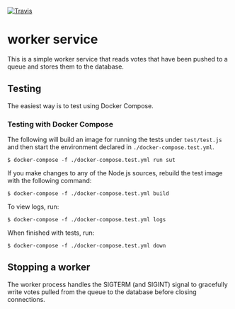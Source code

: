 [![Travis](https://img.shields.io/travis/subfuzion/vote-worker.svg)](https://travis-ci.org/subfuzion/vote-worker)

# worker service

This is a simple worker service that reads votes that have been
pushed to a queue and stores them to the database.

## Testing

The easiest way is to test using Docker Compose.

### Testing with Docker Compose

The following will build an image for running the tests under `test/test.js` and then start
the environment declared in `./docker-compose.test.yml`.

    $ docker-compose -f ./docker-compose.test.yml run sut

If you make changes to any of the Node.js sources, rebuild the test image with the
following command:

    $ docker-compose -f ./docker-compose.test.yml build

To view logs, run:

    $ docker-compose -f ./docker-compose.test.yml logs

When finished with tests, run:

    $ docker-compose -f ./docker-compose.test.yml down
 
 ## Stopping a worker
 
 The worker process handles the SIGTERM (and SIGINT) signal to
 gracefully write votes pulled from the queue to the database
 before closing connections.
 
